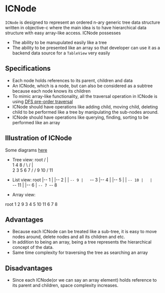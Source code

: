# ICNode

`ICNode` is designed to represent an ordered n-ary generic tree data structure written in objective-c where the main idea is to have hierarchical data structure with easy array-like access. ICNode possesses

* The ability to be manupulated easily like a tree
* The ability to be presented like an array so that developer can use it as a backend data source for a `TableView` very easily

## Specifications

* Each node holds references to its parent, children and data
* An ICNode, which is a node, but can also be considered as a subtree because each node knows its children
* To mimic array-like functionality, all the traversal operation in ICNode is using <a href="http://en.wikipedia.org/wiki/Tree_traversal#Example">DFS pre-order traversal</a>
* ICNode should have operations like adding child, moving child, deleting child to be performed like a tree by manipulating the sub-nodes around.
* ICNode should have operations like querying, finding, sorting to be performed like an array

## Illustration of ICNode

<p>Some diagrams <a href="http://ordinarygeek.me/icnode/">here</a></p>

* Tree view:
                root
               /   | \
              1    4  8
             / \ / | \
            2  3 5 6 7
           /    /
          9    10
               /
              11

* List view:
root
|-- 1
|   |-- 2
|   |   `-- 9
|   `-- 3
|-- 4
|   |-- 5
|   |   `-- 10
|   |       `-- 11
|   |-- 6
|   `-- 7
`-- 8

* Array view:

root
1
2
9
3
4
5
10
11
6
7
8

## Advantages

* Because each ICNode can be treated like a sub-tree, it is easy to move nodes around, delete nodes and all its children and etc.
* In addition to being an array, being a tree represents the hierarchical concept of the data.
* Same time complexity for traversing the tree as searching an array

## Disadvantages

* Since each ICNode(or we can say an array element) holds reference to its parent and children, space complexity increases.